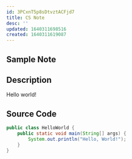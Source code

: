 ```yaml
---
id: 3PCxnT5p8sDtvztACFjd7
title: CS Note
desc: ''
updated: 1640311698516
created: 1640311619087
---
```


## Sample Note

## Description
Hello world!

## Source Code

``` Java
public class HelloWorld {
    public static void main(String[] args) {
        System.out.println("Hello, World!");
    }
}
```